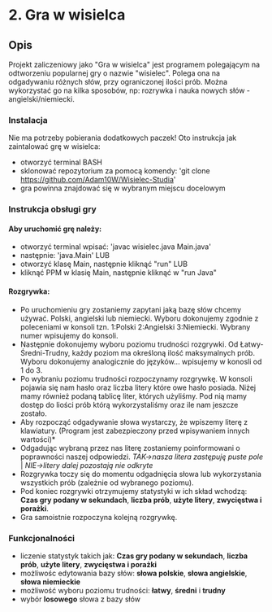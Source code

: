 # 2. Gra w wisielca
## Opis

Projekt zaliczeniowy jako "Gra w wisielca" jest programem polegającym na odtworzeniu popularnej gry o nazwie "wisielec". Polega ona na odgadywaniu różnych słów, przy ograniczonej ilości prób. Można wykorzystać go na kilka sposobów, np: rozrywka i nauka nowych słów - angielski/niemiecki.


### Instalacja

Nie ma potrzeby pobierania dodatkowych paczek!
Oto instrukcja jak zaintalować grę w wisielca:
- otworzyć terminal BASH
- sklonować repozytorium za pomocą komendy: 'git clone https://github.com/Adam10W/Wisielec-Studia'
- gra powinna znajdować się w wybranym miejscu docelowym


### Instrukcja obsługi gry

#### Aby uruchomić grę należy:
- otworzyć terminal wpisać: 'javac wisielec.java Main.java'
- następnie: 'java.Main'
LUB
- otworzyć klasę Main, następnie kliknąć "run"
LUB
- kliknąć PPM w klasię Main, następnie kliknąć w "run Java"

#### Rozgrywka:
- Po uruchomieniu gry zostaniemy zapytani jaką bazę słów chcemy używać. Polski, angielski lub niemiecki. Wyboru dokonujemy zgodnie z poleceniami w konsoli tzn. 1:Polski 2:Angielski 3:Niemiecki. Wybrany numer wpisujemy do konsoli.
- Następnie dokonujemy wyboru poziomu trudności rozgrywki. Od Łatwy-Średni-Trudny, każdy poziom ma określoną ilość maksymalnych prób. Wyboru dokonujemy analogicznie do języków... wpisujemy w konosli od 1 do 3.
- Po wybraniu poziomu trudności rozpoczynamy rozgrywkę. W konsoli pojawia się nam hasło oraz liczba litery które owe hasło posiada. Niżej mamy również podaną tablicę liter, których użyliśmy. Pod nią mamy dostęp do liości prób którą wykorzystaliśmy oraz ile nam jeszcze zostało.
- Aby rozpocząć odgadywanie słowa wystarczy, że wpiszemy literę z klawiatury. (Program jest zabezpieczony przed wpisywaniem innych wartości)* 
- Odgadując wybraną przez nas literę zostaniemy poinformowani o poprawności naszej odpowiedzi. *TAK->nasza litera zastępuję puste pole* | *NIE->litery dalej pozostają nie odkryte*
- Rozgrywka toczy się do momentu odgadnięcia słowa lub wykorzystania wszystkich prób (zależnie od wybranego poziomu).
- Pod koniec rozgrywki otrzymujemy statystyki w ich skład wchodzą: **Czas gry podany w sekundach**, **liczba prób**, **użyte litery**, **zwycięstwa i porażki**.
- Gra samoistnie rozpoczyna kolejną rozgrywkę.


### Funkcjonalności

- liczenie statystyk takich jak: **Czas gry podany w sekundach**, **liczba prób**, **użyte litery**, **zwycięstwa i porażki**
- możliwośc edytowania bazy słów: **słowa polskie**, **słowa angielskie**, **słowa niemieckie**
- możliwość wyboru poziomu trudności: **łatwy**, **średni** i **trudny**
- wybór **losowego** słowa z bazy słów